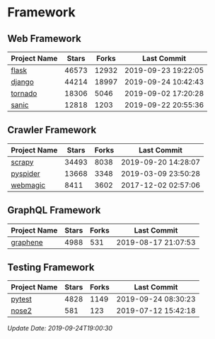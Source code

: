 # Framework

## Web Framework

| Project Name | Stars | Forks | Last Commit |
| ------------ | ----- | ----- | ----------- |
| [flask](https://github.com/pallets/flask) | 46573 | 12932 | 2019-09-23 19:22:05 |
| [django](https://github.com/django/django) | 44214 | 18997 | 2019-09-24 10:42:43 |
| [tornado](https://github.com/tornadoweb/tornado) | 18306 | 5046 | 2019-09-02 17:20:28 |
| [sanic](https://github.com/huge-success/sanic) | 12818 | 1203 | 2019-09-22 20:55:36 |

## Crawler Framework

| Project Name | Stars | Forks | Last Commit |
| ------------ | ----- | ----- | ----------- |
| [scrapy](https://github.com/scrapy/scrapy) | 34493 | 8038 | 2019-09-20 14:28:07 |
| [pyspider](https://github.com/binux/pyspider) | 13668 | 3348 | 2019-03-09 23:50:28 |
| [webmagic](https://github.com/code4craft/webmagic) | 8411 | 3602 | 2017-12-02 02:57:06 |

## GraphQL Framework

| Project Name | Stars | Forks | Last Commit |
| ------------ | ----- | ----- | ----------- |
| [graphene](https://github.com/graphql-python/graphene) | 4988 | 531 | 2019-08-17 21:07:53 |

## Testing Framework

| Project Name | Stars | Forks | Last Commit |
| ------------ | ----- | ----- | ----------- |
| [pytest](https://github.com/pytest-dev/pytest) | 4828 | 1149 | 2019-09-24 08:30:23 |
| [nose2](https://github.com/nose-devs/nose2) | 581 | 123 | 2019-07-12 15:42:18 |

*Update Date: 2019-09-24T19:00:30*